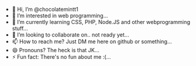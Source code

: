 - 👋 Hi, I’m @chocolatemintt1
- 👀 I’m interested in web programming...
- 🌱 I’m currently learning CSS, PHP, Node.JS and other webprogramming stuff...
- 💞️ I’m looking to collaborate on.. not ready yet...
- 📫 How to reach me? Just DM me here on github or something...
- 😄 Pronouns? The heck is that JK...
- ⚡ Fun fact: There's no fun about me :(...

<!---
chocolatemintt1/chocolatemintt1 is a ✨ special ✨ repository because its `README.md` (this file) appears on your GitHub profile.
You can click the Preview link to take a look at your changes.
--->
